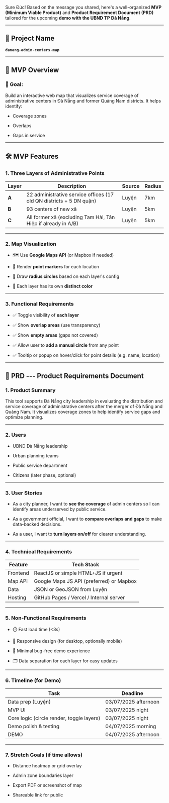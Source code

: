 Sure Đức! Based on the message you shared, here's a well-organized **MVP (Minimum Viable Product)** and **Product Requirement Document (PRD)** tailored for the upcoming **demo with the UBND TP Đà Nẵng**.

* * * * *

🧩 Project Name
---------------

**`danang-admin-centers-map`**

* * * * *

🚀 MVP Overview
---------------

### 🎯 Goal:

Build an interactive web map that visualizes service coverage of administrative centers in Đà Nẵng and former Quảng Nam districts. It helps identify:

-   Coverage zones

-   Overlaps

-   Gaps in service

* * * * *

🛠️ MVP Features
----------------

### 1\. **Three Layers of Administrative Points**

| Layer | Description | Source | Radius |
| --- | --- | --- | --- |
| **A** | 22 administrative service offices (17 old QN districts + 5 DN quận) | Luyện | 7km |
| **B** | 93 centers of new xã | Luyện | 5km |
| **C** | All former xã (excluding Tam Hải, Tân Hiệp if already in A/B) | Luyện | 5km |

* * * * *

### 2\. **Map Visualization**

-   🗺️ Use **Google Maps API** (or Mapbox if needed)

-   📍 Render **point markers** for each location

-   🔵 Draw **radius circles** based on each layer's config

-   🌈 Each layer has its own **distinct color**

* * * * *

### 3\. **Functional Requirements**

-   ✅ Toggle visibility of **each layer**

-   ✅ Show **overlap areas** (use transparency)

-   ✅ Show **empty areas** (gaps not covered)

-   ✅ Allow user to **add a manual circle** from any point

-   ✅ Tooltip or popup on hover/click for point details (e.g. name, location)

* * * * *

📄 PRD --- Product Requirements Document
--------------------------------------

### 1\. **Product Summary**

This tool supports Đà Nẵng city leadership in evaluating the distribution and service coverage of administrative centers after the merger of Đà Nẵng and Quảng Nam. It visualizes coverage zones to help identify service gaps and optimize planning.

* * * * *

### 2\. **Users**

-   UBND Đà Nẵng leadership

-   Urban planning teams

-   Public service department

-   Citizens (later phase, optional)

* * * * *

### 3\. **User Stories**

-   As a city planner, I want to **see the coverage** of admin centers so I can identify areas underserved by public service.

-   As a government official, I want to **compare overlaps and gaps** to make data-backed decisions.

-   As a user, I want to **turn layers on/off** for clearer understanding.

* * * * *

### 4\. **Technical Requirements**

| Feature | Tech Stack |
| --- | --- |
| Frontend | ReactJS or simple HTML+JS if urgent |
| Map API | Google Maps JS API (preferred) or Mapbox |
| Data | JSON or GeoJSON from Luyện |
| Hosting | GitHub Pages / Vercel / Internal server |

* * * * *

### 5\. **Non-Functional Requirements**

-   ⏱️ Fast load time (<3s)

-   📱 Responsive design (for desktop, optionally mobile)

-   🧪 Minimal bug-free demo experience

-   🗂️ Data separation for each layer for easy updates

* * * * *

### 6\. **Timeline (for Demo)**

| Task | Deadline |
| --- | --- |
| Data prep (Luyện) | 03/07/2025 afternoon |
| MVP UI | 03/07/2025 night |
| Core logic (circle render, toggle layers) | 03/07/2025 night |
| Demo polish & testing | 04/07/2025 morning |
| DEMO | 04/07/2025 afternoon |

* * * * *

### 7\. **Stretch Goals (if time allows)**

-   Distance heatmap or grid overlay

-   Admin zone boundaries layer

-   Export PDF or screenshot of map

-   Shareable link for public